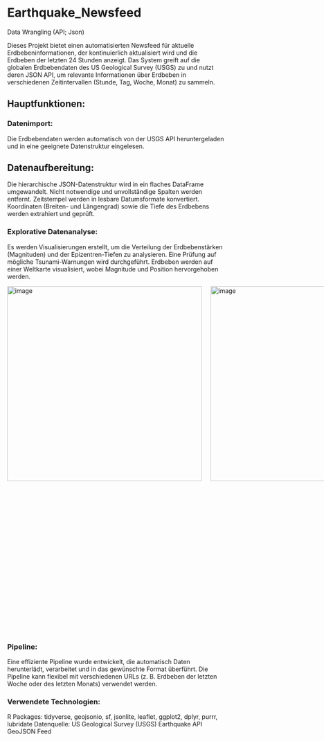 # Earthquake_Newsfeed
Data Wrangling (API; Json)

Dieses Projekt bietet einen automatisierten Newsfeed für aktuelle Erdbebeninformationen, der kontinuierlich aktualisiert wird und die Erdbeben der letzten 24 Stunden anzeigt. Das System greift auf die globalen Erdbebendaten des US Geological Survey (USGS) zu und nutzt deren JSON API, um relevante Informationen über Erdbeben in verschiedenen Zeitintervallen (Stunde, Tag, Woche, Monat) zu sammeln.

## Hauptfunktionen:

### Datenimport:
Die Erdbebendaten werden automatisch von der USGS API heruntergeladen und in eine geeignete Datenstruktur eingelesen.

## Datenaufbereitung:
Die hierarchische JSON-Datenstruktur wird in ein flaches DataFrame umgewandelt.
Nicht notwendige und unvollständige Spalten werden entfernt. Zeitstempel werden in lesbare Datumsformate konvertiert.
Koordinaten (Breiten- und Längengrad) sowie die Tiefe des Erdbebens werden extrahiert und geprüft.

### Explorative Datenanalyse:
Es werden Visualisierungen erstellt, um die Verteilung der Erdbebenstärken (Magnituden) und der Epizentren-Tiefen zu analysieren.
Eine Prüfung auf mögliche Tsunami-Warnungen wird durchgeführt.
Erdbeben werden auf einer Weltkarte visualisiert, wobei Magnitude und Position hervorgehoben werden.

<div style="display: flex; gap: 20px;">
  <img src="https://github.com/user-attachments/assets/8059b304-0616-4bf7-ae5c-4ec0598623d2" alt="image" width="450"/>
  <img src="https://github.com/user-attachments/assets/2fd16d4d-9f40-4a35-9a6e-e73d6515843f" alt="image" width="450"/>
  <img src="https://github.com/user-attachments/assets/fc880a7b-b061-46df-92f1-0a912efeb901" alt="image" width="800"/>
</div>


### Pipeline:
Eine effiziente Pipeline wurde entwickelt, die automatisch Daten herunterlädt, verarbeitet und in das gewünschte Format überführt. Die Pipeline kann flexibel mit verschiedenen URLs (z. B. Erdbeben der letzten Woche oder des letzten Monats) verwendet werden.

### Verwendete Technologien:
R Packages: tidyverse, geojsonio, sf, jsonlite, leaflet, ggplot2, dplyr, purrr, lubridate
Datenquelle: US Geological Survey (USGS) Earthquake API GeoJSON Feed
